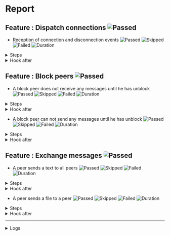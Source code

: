 # Report

## Feature : Dispatch connections ![Passed](https://img.shields.io/badge/Passed-green)

- Reception of connection and disconnection events ![Passed](https://img.shields.io/badge/18-Passed-green) ![Skipped](https://img.shields.io/badge/0-Skipped-yellow) ![Failed](https://img.shields.io/badge/0-Failed-red) ![Duration](https://img.shields.io/badge/6s-575ms-blue)

<details>
<summary>Steps</summary>

  - the following peers are started (line 4) ![Passed](https://img.shields.io/badge/Passed-green) ![Duration](https://img.shields.io/badge/3s-583ms-blue)
  - the peer "P1" connects to "P0" (line 10) ![Passed](https://img.shields.io/badge/Passed-green) ![Duration](https://img.shields.io/badge/0s-5ms-blue)
  - the peer "P0" receives (line 11) ![Passed](https://img.shields.io/badge/Passed-green) ![Duration](https://img.shields.io/badge/0s-1ms-blue)
  - the peer "P1" receives (line 14) ![Passed](https://img.shields.io/badge/Passed-green) ![Duration](https://img.shields.io/badge/0s-1ms-blue)
  - the peer "P2" connects to "P0" (line 17) ![Passed](https://img.shields.io/badge/Passed-green) ![Duration](https://img.shields.io/badge/0s-5ms-blue)
  - the peer "P0" receives (line 18) ![Passed](https://img.shields.io/badge/Passed-green) ![Duration](https://img.shields.io/badge/0s-7ms-blue)
  - the peer "P1" receives (line 21) ![Passed](https://img.shields.io/badge/Passed-green) ![Duration](https://img.shields.io/badge/0s-12ms-blue)
  - the peer "P2" receives (line 24) ![Passed](https://img.shields.io/badge/Passed-green) ![Duration](https://img.shields.io/badge/0s-2ms-blue)
  - the peer "P3" connects to "P0" (line 28) ![Passed](https://img.shields.io/badge/Passed-green) ![Duration](https://img.shields.io/badge/0s-13ms-blue)
  - the peer "P0" receives (line 29) ![Passed](https://img.shields.io/badge/Passed-green) ![Duration](https://img.shields.io/badge/0s-2ms-blue)
  - the peer "P1" receives (line 32) ![Passed](https://img.shields.io/badge/Passed-green) ![Duration](https://img.shields.io/badge/0s-9ms-blue)
  - the peer "P2" receives (line 35) ![Passed](https://img.shields.io/badge/Passed-green) ![Duration](https://img.shields.io/badge/0s-404ms-blue)
  - the peer "P3" receives (line 38) ![Passed](https://img.shields.io/badge/Passed-green) ![Duration](https://img.shields.io/badge/2s-4ms-blue)
  - the peer "P2" disconnects (line 43) ![Passed](https://img.shields.io/badge/Passed-green) ![Duration](https://img.shields.io/badge/0s-206ms-blue)
  - the peer "P0" receives (line 44) ![Passed](https://img.shields.io/badge/Passed-green) ![Duration](https://img.shields.io/badge/0s-3ms-blue)
  - the peer "P1" receives (line 47) ![Passed](https://img.shields.io/badge/Passed-green) ![Duration](https://img.shields.io/badge/0s-1ms-blue)
  - the peer "P3" receives (line 50) ![Passed](https://img.shields.io/badge/Passed-green) ![Duration](https://img.shields.io/badge/0s-4ms-blue)
  - the peer "P2" receives (line 53) ![Passed](https://img.shields.io/badge/Passed-green) ![Duration](https://img.shields.io/badge/0s-302ms-blue)
</details>



<details>
<summary>Hook after</summary>

- ![Passed](https://img.shields.io/badge/Passed-green) ![Duration](https://img.shields.io/badge/0s-705ms-blue)
</details>



## Feature : Block peers ![Passed](https://img.shields.io/badge/Passed-green)

- A block peer does not receive any messages until he has unblock ![Passed](https://img.shields.io/badge/17-Passed-green) ![Skipped](https://img.shields.io/badge/0-Skipped-yellow) ![Failed](https://img.shields.io/badge/0-Failed-red) ![Duration](https://img.shields.io/badge/6s-975ms-blue)

<details>
<summary>Steps</summary>

  - the following peers are started (line 4) ![Passed](https://img.shields.io/badge/Passed-green) ![Duration](https://img.shields.io/badge/3s-582ms-blue)
  - the peer "P1" connects to "P0" (line 9) ![Passed](https://img.shields.io/badge/Passed-green) ![Duration](https://img.shields.io/badge/0s-5ms-blue)
  - the peer "P1" receives (line 10) ![Passed](https://img.shields.io/badge/Passed-green) ![Duration](https://img.shields.io/badge/0s-1ms-blue)
  - the peer "P0" receives (line 13) ![Passed](https://img.shields.io/badge/Passed-green) ![Duration](https://img.shields.io/badge/0s-2ms-blue)
  - the peer "P2" connects to "P0" (line 16) ![Passed](https://img.shields.io/badge/Passed-green) ![Duration](https://img.shields.io/badge/0s-6ms-blue)
  - the peer "P1" receives (line 17) ![Passed](https://img.shields.io/badge/Passed-green) ![Duration](https://img.shields.io/badge/0s-16ms-blue)
  - the peer "P0" receives (line 20) ![Passed](https://img.shields.io/badge/Passed-green) ![Duration](https://img.shields.io/badge/0s-2ms-blue)
  - the peer "P2" receives (line 23) ![Passed](https://img.shields.io/badge/Passed-green) ![Duration](https://img.shields.io/badge/0s-14ms-blue)
  - the peer "P1" blocks the peer "P2" (line 27) ![Passed](https://img.shields.io/badge/Passed-green) ![Duration](https://img.shields.io/badge/0s-2ms-blue)
  - the peer "P2" receives (line 28) ![Passed](https://img.shields.io/badge/Passed-green) ![Duration](https://img.shields.io/badge/0s-9ms-blue)
  - the peer "P1" sends "I am a peer" to "all" (line 31) ![Passed](https://img.shields.io/badge/Passed-green) ![Duration](https://img.shields.io/badge/0s-404ms-blue)
  - the peer "P0" receives (line 32) ![Passed](https://img.shields.io/badge/Passed-green) ![Duration](https://img.shields.io/badge/1s-4ms-blue)
  - the peer "P2" does not receives (line 35) ![Passed](https://img.shields.io/badge/Passed-green) ![Duration](https://img.shields.io/badge/1s-207ms-blue)
  - the peer "P1" unblocks the peer "P2" (line 38) ![Passed](https://img.shields.io/badge/Passed-green) ![Duration](https://img.shields.io/badge/0s-3ms-blue)
  - the peer "P2" receives (line 39) ![Passed](https://img.shields.io/badge/Passed-green) ![Duration](https://img.shields.io/badge/0s-1ms-blue)
  - the peer "P1" sends "Hello" to "all" (line 42) ![Passed](https://img.shields.io/badge/Passed-green) ![Duration](https://img.shields.io/badge/0s-5ms-blue)
  - the peer "P2" receives (line 43) ![Passed](https://img.shields.io/badge/Passed-green) ![Duration](https://img.shields.io/badge/0s-705ms-blue)
</details>



<details>
<summary>Hook after</summary>

- ![Passed](https://img.shields.io/badge/Passed-green) ![Duration](https://img.shields.io/badge/0s-304ms-blue)
</details>


- A block peer can not send any messages until he has unblock ![Passed](https://img.shields.io/badge/17-Passed-green) ![Skipped](https://img.shields.io/badge/0-Skipped-yellow) ![Failed](https://img.shields.io/badge/0-Failed-red) ![Duration](https://img.shields.io/badge/6s-269ms-blue)

<details>
<summary>Steps</summary>

  - the following peers are started (line 48) ![Passed](https://img.shields.io/badge/Passed-green) ![Duration](https://img.shields.io/badge/3s-580ms-blue)
  - the peer "P1" connects to "P0" (line 53) ![Passed](https://img.shields.io/badge/Passed-green) ![Duration](https://img.shields.io/badge/0s-4ms-blue)
  - the peer "P1" receives (line 54) ![Passed](https://img.shields.io/badge/Passed-green) ![Duration](https://img.shields.io/badge/0s-3ms-blue)
  - the peer "P0" receives (line 57) ![Passed](https://img.shields.io/badge/Passed-green) ![Duration](https://img.shields.io/badge/0s-2ms-blue)
  - the peer "P2" connects to "P0" (line 60) ![Passed](https://img.shields.io/badge/Passed-green) ![Duration](https://img.shields.io/badge/0s-7ms-blue)
  - the peer "P1" receives (line 61) ![Passed](https://img.shields.io/badge/Passed-green) ![Duration](https://img.shields.io/badge/0s-5ms-blue)
  - the peer "P0" receives (line 64) ![Passed](https://img.shields.io/badge/Passed-green) ![Duration](https://img.shields.io/badge/0s-12ms-blue)
  - the peer "P2" receives (line 67) ![Passed](https://img.shields.io/badge/Passed-green) ![Duration](https://img.shields.io/badge/0s-2ms-blue)
  - the peer "P2" blocks the peer "P1" (line 71) ![Passed](https://img.shields.io/badge/Passed-green) ![Duration](https://img.shields.io/badge/0s-13ms-blue)
  - the peer "P1" receives (line 72) ![Passed](https://img.shields.io/badge/Passed-green) ![Duration](https://img.shields.io/badge/0s-5ms-blue)
  - the peer "P1" sends "I am a peer" to "all" (line 75) ![Passed](https://img.shields.io/badge/Passed-green) ![Duration](https://img.shields.io/badge/0s-6ms-blue)
  - the peer "P0" receives (line 76) ![Passed](https://img.shields.io/badge/Passed-green) ![Duration](https://img.shields.io/badge/0s-404ms-blue)
  - the peer "P2" does not receives (line 79) ![Passed](https://img.shields.io/badge/Passed-green) ![Duration](https://img.shields.io/badge/2s-4ms-blue)
  - the peer "P2" unblocks the peer "P1" (line 82) ![Passed](https://img.shields.io/badge/Passed-green) ![Duration](https://img.shields.io/badge/0s-206ms-blue)
  - the peer "P1" receives (line 83) ![Passed](https://img.shields.io/badge/Passed-green) ![Duration](https://img.shields.io/badge/0s-3ms-blue)
  - the peer "P1" sends "Hello" to "all" (line 86) ![Passed](https://img.shields.io/badge/Passed-green) ![Duration](https://img.shields.io/badge/0s-1ms-blue)
  - the peer "P2" receives (line 87) ![Passed](https://img.shields.io/badge/Passed-green) ![Duration](https://img.shields.io/badge/0s-4ms-blue)
</details>



<details>
<summary>Hook after</summary>

- ![Passed](https://img.shields.io/badge/Passed-green) ![Duration](https://img.shields.io/badge/1s-6ms-blue)
</details>



## Feature : Exchange messages ![Passed](https://img.shields.io/badge/Passed-green)

- A peer sends a text to all peers ![Passed](https://img.shields.io/badge/13-Passed-green) ![Skipped](https://img.shields.io/badge/0-Skipped-yellow) ![Failed](https://img.shields.io/badge/0-Failed-red) ![Duration](https://img.shields.io/badge/6s-53ms-blue)

<details>
<summary>Steps</summary>

  - the following peers are started (line 4) ![Passed](https://img.shields.io/badge/Passed-green) ![Duration](https://img.shields.io/badge/3s-581ms-blue)
  - the peer "P1" connects to "P0" (line 10) ![Passed](https://img.shields.io/badge/Passed-green) ![Duration](https://img.shields.io/badge/0s-5ms-blue)
  - the peer "P0" receives (line 11) ![Passed](https://img.shields.io/badge/Passed-green) ![Duration](https://img.shields.io/badge/0s-1ms-blue)
  - the peer "P2" connects to "P0" (line 14) ![Passed](https://img.shields.io/badge/Passed-green) ![Duration](https://img.shields.io/badge/0s-2ms-blue)
  - the peer "P0" receives (line 15) ![Passed](https://img.shields.io/badge/Passed-green) ![Duration](https://img.shields.io/badge/0s-10ms-blue)
  - the peer "P3" connects to "P0" (line 18) ![Passed](https://img.shields.io/badge/Passed-green) ![Duration](https://img.shields.io/badge/0s-1ms-blue)
  - the peer "P0" receives (line 19) ![Passed](https://img.shields.io/badge/Passed-green) ![Duration](https://img.shields.io/badge/0s-12ms-blue)
  - the peer "P2" receives (line 22) ![Passed](https://img.shields.io/badge/Passed-green) ![Duration](https://img.shields.io/badge/0s-3ms-blue)
  - the peer "P3" receives (line 27) ![Passed](https://img.shields.io/badge/Passed-green) ![Duration](https://img.shields.io/badge/0s-13ms-blue)
  - the peer "P1" sends "Hello all" to "all" (line 32) ![Passed](https://img.shields.io/badge/Passed-green) ![Duration](https://img.shields.io/badge/0s-9ms-blue)
  - the peer "P0" receives (line 33) ![Passed](https://img.shields.io/badge/Passed-green) ![Duration](https://img.shields.io/badge/0s-404ms-blue)
  - the peer "P2" receives (line 36) ![Passed](https://img.shields.io/badge/Passed-green) ![Duration](https://img.shields.io/badge/1s-4ms-blue)
  - the peer "P3" receives (line 39) ![Passed](https://img.shields.io/badge/Passed-green) ![Duration](https://img.shields.io/badge/1s-3ms-blue)
</details>



<details>
<summary>Hook after</summary>

- ![Passed](https://img.shields.io/badge/Passed-green) ![Duration](https://img.shields.io/badge/0s-205ms-blue)
</details>


- A peer sends a file to a peer ![Passed](https://img.shields.io/badge/11-Passed-green) ![Skipped](https://img.shields.io/badge/0-Skipped-yellow) ![Failed](https://img.shields.io/badge/0-Failed-red) ![Duration](https://img.shields.io/badge/3s-642ms-blue)

<details>
<summary>Steps</summary>

  - the following peers are started (line 44) ![Passed](https://img.shields.io/badge/Passed-green) ![Duration](https://img.shields.io/badge/3s-576ms-blue)
  - the peer "P1" connects to "P0" (line 50) ![Passed](https://img.shields.io/badge/Passed-green) ![Duration](https://img.shields.io/badge/0s-7ms-blue)
  - the peer "P0" receives (line 51) ![Passed](https://img.shields.io/badge/Passed-green) ![Duration](https://img.shields.io/badge/0s-1ms-blue)
  - the peer "P2" connects to "P0" (line 54) ![Passed](https://img.shields.io/badge/Passed-green) ![Duration](https://img.shields.io/badge/0s-1ms-blue)
  - the peer "P0" receives (line 55) ![Passed](https://img.shields.io/badge/Passed-green) ![Duration](https://img.shields.io/badge/0s-7ms-blue)
  - the peer "P3" connects to "P0" (line 58) ![Passed](https://img.shields.io/badge/Passed-green) ![Duration](https://img.shields.io/badge/0s-5ms-blue)
  - the peer "P0" receives (line 59) ![Passed](https://img.shields.io/badge/Passed-green) ![Duration](https://img.shields.io/badge/0s-12ms-blue)
  - the peer "P2" receives (line 62) ![Passed](https://img.shields.io/badge/Passed-green) ![Duration](https://img.shields.io/badge/0s-3ms-blue)
  - the peer "P3" receives (line 67) ![Passed](https://img.shields.io/badge/Passed-green) ![Duration](https://img.shields.io/badge/0s-12ms-blue)
  - the peer "P2" sends "file:/tests/test.txt" to "P1" (line 72) ![Passed](https://img.shields.io/badge/Passed-green) ![Duration](https://img.shields.io/badge/0s-5ms-blue)
  - the peer "P1" receives (line 73) ![Passed](https://img.shields.io/badge/Passed-green) ![Duration](https://img.shields.io/badge/0s-6ms-blue)
</details>



<details>
<summary>Hook after</summary>

- ![Passed](https://img.shields.io/badge/Passed-green) ![Duration](https://img.shields.io/badge/1s-404ms-blue)
</details>


---


<details>
<summary>Logs</summary>

```
  2023-10-08T14:49:49.464746Z  INFO rudp2plib::thread: Peer started on port 9000.
    at src/thread.rs:101

  2023-10-08T14:49:49.655302Z  INFO rudp2plib::thread: Peer started on port 9001.
    at src/thread.rs:101

  2023-10-08T14:49:49.794091Z  INFO rudp2plib::thread: Peer started on port 9002.
    at src/thread.rs:101

  2023-10-08T14:49:49.856606Z  INFO rudp2plib::thread: Peer started on port 9003.
    at src/thread.rs:101

  2023-10-08T14:49:50.185734Z  INFO rudp2plib::thread: Peer started on port 9100.
    at src/thread.rs:101

  2023-10-08T14:49:50.261059Z  INFO rudp2plib::thread: Peer started on port 9101.
    at src/thread.rs:101

  2023-10-08T14:49:50.495818Z  INFO rudp2plib::thread: Peer started on port 9102.
    at src/thread.rs:101

  2023-10-08T14:49:50.598716Z  INFO rudp2plib::thread: Peer started on port 9200.
    at src/thread.rs:101

  2023-10-08T14:49:50.861799Z  INFO rudp2plib::thread: Peer started on port 9201.
    at src/thread.rs:101

  2023-10-08T14:49:51.122275Z  INFO rudp2plib::thread: Peer started on port 9202.
    at src/thread.rs:101

  2023-10-08T14:49:51.257505Z  INFO rudp2plib::thread: Peer started on port 9300.
    at src/thread.rs:101

  2023-10-08T14:49:51.502946Z  INFO rudp2plib::thread: Peer started on port 9301.
    at src/thread.rs:101

  2023-10-08T14:49:51.687683Z  INFO rudp2plib::thread: Peer started on port 9302.
    at src/thread.rs:101

  2023-10-08T14:49:51.855357Z  INFO rudp2plib::thread: Peer started on port 9303.
    at src/thread.rs:101

  2023-10-08T14:49:52.009152Z  INFO rudp2plib::thread: Peer started on port 9400.
    at src/thread.rs:101

  2023-10-08T14:49:52.264191Z  INFO rudp2plib::thread: Peer started on port 9401.
    at src/thread.rs:101

  2023-10-08T14:49:52.406314Z  INFO rudp2plib::thread: Peer started on port 9402.
    at src/thread.rs:101

  2023-10-08T14:49:52.741077Z  INFO rudp2plib::thread: Peer started on port 9403.
    at src/thread.rs:101

  2023-10-08T14:49:52.808775Z  INFO rudp2plib::thread: Peer stopped on port 9402.
    at src/thread.rs:136

  2023-10-08T14:49:52.909004Z  INFO rudp2plib::thread: Peer stopped on port 9403.
    at src/thread.rs:136

  2023-10-08T14:49:53.009553Z  INFO rudp2plib::thread: Peer stopped on port 9401.
    at src/thread.rs:136

  2023-10-08T14:49:53.109715Z  INFO rudp2plib::thread: Peer stopped on port 9400.
    at src/thread.rs:136

  2023-10-08T14:49:55.218211Z  INFO rudp2plib::thread: Peer stopped on port 9300.
    at src/thread.rs:136

  2023-10-08T14:49:55.219218Z  INFO rudp2plib::thread: Peer stopped on port 9303.
    at src/thread.rs:136

  2023-10-08T14:49:55.220308Z  INFO rudp2plib::thread: Peer stopped on port 9301.
    at src/thread.rs:136

  2023-10-08T14:49:55.321155Z  INFO rudp2plib::thread: Peer stopped on port 9302.
    at src/thread.rs:136

  2023-10-08T14:49:55.433192Z  INFO rudp2plib::thread: Peer stopped on port 9201.
    at src/thread.rs:136

  2023-10-08T14:49:55.533880Z  INFO rudp2plib::thread: Peer stopped on port 9202.
    at src/thread.rs:136

  2023-10-08T14:49:55.634090Z  INFO rudp2plib::thread: Peer stopped on port 9200.
    at src/thread.rs:136

  2023-10-08T14:49:55.735524Z  INFO rudp2plib::thread: Peer stopped on port 9002.
    at src/thread.rs:136

  2023-10-08T14:49:55.836153Z  INFO rudp2plib::thread: Peer stopped on port 9000.
    at src/thread.rs:136

  2023-10-08T14:49:55.936626Z  INFO rudp2plib::thread: Peer stopped on port 9003.
    at src/thread.rs:136

  2023-10-08T14:49:56.036890Z  INFO rudp2plib::thread: Peer stopped on port 9001.
    at src/thread.rs:136

  2023-10-08T14:49:56.138159Z  INFO rudp2plib::thread: Peer stopped on port 9100.
    at src/thread.rs:136

  2023-10-08T14:49:56.238593Z  INFO rudp2plib::thread: Peer stopped on port 9102.
    at src/thread.rs:136

  2023-10-08T14:49:56.338821Z  INFO rudp2plib::thread: Peer stopped on port 9101.
    at src/thread.rs:136

  2023-10-08T14:49:49.464746Z  INFO rudp2plib::thread: Peer started on port 9000.
    at src/thread.rs:101

  2023-10-08T14:49:49.655302Z  INFO rudp2plib::thread: Peer started on port 9001.
    at src/thread.rs:101

  2023-10-08T14:49:49.794091Z  INFO rudp2plib::thread: Peer started on port 9002.
    at src/thread.rs:101

  2023-10-08T14:49:49.856606Z  INFO rudp2plib::thread: Peer started on port 9003.
    at src/thread.rs:101

  2023-10-08T14:49:50.185734Z  INFO rudp2plib::thread: Peer started on port 9100.
    at src/thread.rs:101

  2023-10-08T14:49:50.261059Z  INFO rudp2plib::thread: Peer started on port 9101.
    at src/thread.rs:101

  2023-10-08T14:49:50.495818Z  INFO rudp2plib::thread: Peer started on port 9102.
    at src/thread.rs:101

  2023-10-08T14:49:50.598716Z  INFO rudp2plib::thread: Peer started on port 9200.
    at src/thread.rs:101

  2023-10-08T14:49:50.861799Z  INFO rudp2plib::thread: Peer started on port 9201.
    at src/thread.rs:101

  2023-10-08T14:49:51.122275Z  INFO rudp2plib::thread: Peer started on port 9202.
    at src/thread.rs:101

  2023-10-08T14:49:51.257505Z  INFO rudp2plib::thread: Peer started on port 9300.
    at src/thread.rs:101

  2023-10-08T14:49:51.502946Z  INFO rudp2plib::thread: Peer started on port 9301.
    at src/thread.rs:101

  2023-10-08T14:49:51.687683Z  INFO rudp2plib::thread: Peer started on port 9302.
    at src/thread.rs:101

  2023-10-08T14:49:51.855357Z  INFO rudp2plib::thread: Peer started on port 9303.
    at src/thread.rs:101

  2023-10-08T14:49:52.009152Z  INFO rudp2plib::thread: Peer started on port 9400.
    at src/thread.rs:101

  2023-10-08T14:49:52.264191Z  INFO rudp2plib::thread: Peer started on port 9401.
    at src/thread.rs:101

  2023-10-08T14:49:52.406314Z  INFO rudp2plib::thread: Peer started on port 9402.
    at src/thread.rs:101

  2023-10-08T14:49:52.741077Z  INFO rudp2plib::thread: Peer started on port 9403.
    at src/thread.rs:101

  2023-10-08T14:49:52.808775Z  INFO rudp2plib::thread: Peer stopped on port 9402.
    at src/thread.rs:136

  2023-10-08T14:49:52.909004Z  INFO rudp2plib::thread: Peer stopped on port 9403.
    at src/thread.rs:136

  2023-10-08T14:49:53.009553Z  INFO rudp2plib::thread: Peer stopped on port 9401.
    at src/thread.rs:136

  2023-10-08T14:49:53.109715Z  INFO rudp2plib::thread: Peer stopped on port 9400.
    at src/thread.rs:136

  2023-10-08T14:49:55.218211Z  INFO rudp2plib::thread: Peer stopped on port 9300.
    at src/thread.rs:136

  2023-10-08T14:49:55.219218Z  INFO rudp2plib::thread: Peer stopped on port 9303.
    at src/thread.rs:136

  2023-10-08T14:49:55.220308Z  INFO rudp2plib::thread: Peer stopped on port 9301.
    at src/thread.rs:136

  2023-10-08T14:49:55.321155Z  INFO rudp2plib::thread: Peer stopped on port 9302.
    at src/thread.rs:136

  2023-10-08T14:49:55.433192Z  INFO rudp2plib::thread: Peer stopped on port 9201.
    at src/thread.rs:136

  2023-10-08T14:49:55.533880Z  INFO rudp2plib::thread: Peer stopped on port 9202.
    at src/thread.rs:136

  2023-10-08T14:49:55.634090Z  INFO rudp2plib::thread: Peer stopped on port 9200.
    at src/thread.rs:136

  2023-10-08T14:49:55.735524Z  INFO rudp2plib::thread: Peer stopped on port 9002.
    at src/thread.rs:136

  2023-10-08T14:49:55.836153Z  INFO rudp2plib::thread: Peer stopped on port 9000.
    at src/thread.rs:136

  2023-10-08T14:49:55.936626Z  INFO rudp2plib::thread: Peer stopped on port 9003.
    at src/thread.rs:136

  2023-10-08T14:49:56.036890Z  INFO rudp2plib::thread: Peer stopped on port 9001.
    at src/thread.rs:136

  2023-10-08T14:49:56.138159Z  INFO rudp2plib::thread: Peer stopped on port 9100.
    at src/thread.rs:136

  2023-10-08T14:49:56.238593Z  INFO rudp2plib::thread: Peer stopped on port 9102.
    at src/thread.rs:136

  2023-10-08T14:49:56.338821Z  INFO rudp2plib::thread: Peer stopped on port 9101.
    at src/thread.rs:136

  2023-10-08T14:49:49.464746Z  INFO rudp2plib::thread: Peer started on port 9000.
    at src/thread.rs:101

  2023-10-08T14:49:49.655302Z  INFO rudp2plib::thread: Peer started on port 9001.
    at src/thread.rs:101

  2023-10-08T14:49:49.794091Z  INFO rudp2plib::thread: Peer started on port 9002.
    at src/thread.rs:101

  2023-10-08T14:49:49.856606Z  INFO rudp2plib::thread: Peer started on port 9003.
    at src/thread.rs:101

  2023-10-08T14:49:50.185734Z  INFO rudp2plib::thread: Peer started on port 9100.
    at src/thread.rs:101

  2023-10-08T14:49:50.261059Z  INFO rudp2plib::thread: Peer started on port 9101.
    at src/thread.rs:101

  2023-10-08T14:49:50.495818Z  INFO rudp2plib::thread: Peer started on port 9102.
    at src/thread.rs:101

  2023-10-08T14:49:50.598716Z  INFO rudp2plib::thread: Peer started on port 9200.
    at src/thread.rs:101

  2023-10-08T14:49:50.861799Z  INFO rudp2plib::thread: Peer started on port 9201.
    at src/thread.rs:101

  2023-10-08T14:49:51.122275Z  INFO rudp2plib::thread: Peer started on port 9202.
    at src/thread.rs:101

  2023-10-08T14:49:51.257505Z  INFO rudp2plib::thread: Peer started on port 9300.
    at src/thread.rs:101

  2023-10-08T14:49:51.502946Z  INFO rudp2plib::thread: Peer started on port 9301.
    at src/thread.rs:101

  2023-10-08T14:49:51.687683Z  INFO rudp2plib::thread: Peer started on port 9302.
    at src/thread.rs:101

  2023-10-08T14:49:51.855357Z  INFO rudp2plib::thread: Peer started on port 9303.
    at src/thread.rs:101

  2023-10-08T14:49:52.009152Z  INFO rudp2plib::thread: Peer started on port 9400.
    at src/thread.rs:101

  2023-10-08T14:49:52.264191Z  INFO rudp2plib::thread: Peer started on port 9401.
    at src/thread.rs:101

  2023-10-08T14:49:52.406314Z  INFO rudp2plib::thread: Peer started on port 9402.
    at src/thread.rs:101

  2023-10-08T14:49:52.741077Z  INFO rudp2plib::thread: Peer started on port 9403.
    at src/thread.rs:101

  2023-10-08T14:49:52.808775Z  INFO rudp2plib::thread: Peer stopped on port 9402.
    at src/thread.rs:136

  2023-10-08T14:49:52.909004Z  INFO rudp2plib::thread: Peer stopped on port 9403.
    at src/thread.rs:136

  2023-10-08T14:49:53.009553Z  INFO rudp2plib::thread: Peer stopped on port 9401.
    at src/thread.rs:136

  2023-10-08T14:49:53.109715Z  INFO rudp2plib::thread: Peer stopped on port 9400.
    at src/thread.rs:136

  2023-10-08T14:49:55.218211Z  INFO rudp2plib::thread: Peer stopped on port 9300.
    at src/thread.rs:136

  2023-10-08T14:49:55.219218Z  INFO rudp2plib::thread: Peer stopped on port 9303.
    at src/thread.rs:136

  2023-10-08T14:49:55.220308Z  INFO rudp2plib::thread: Peer stopped on port 9301.
    at src/thread.rs:136

  2023-10-08T14:49:55.321155Z  INFO rudp2plib::thread: Peer stopped on port 9302.
    at src/thread.rs:136

  2023-10-08T14:49:55.433192Z  INFO rudp2plib::thread: Peer stopped on port 9201.
    at src/thread.rs:136

  2023-10-08T14:49:55.533880Z  INFO rudp2plib::thread: Peer stopped on port 9202.
    at src/thread.rs:136

  2023-10-08T14:49:55.634090Z  INFO rudp2plib::thread: Peer stopped on port 9200.
    at src/thread.rs:136

  2023-10-08T14:49:55.735524Z  INFO rudp2plib::thread: Peer stopped on port 9002.
    at src/thread.rs:136

  2023-10-08T14:49:55.836153Z  INFO rudp2plib::thread: Peer stopped on port 9000.
    at src/thread.rs:136

  2023-10-08T14:49:55.936626Z  INFO rudp2plib::thread: Peer stopped on port 9003.
    at src/thread.rs:136

  2023-10-08T14:49:56.036890Z  INFO rudp2plib::thread: Peer stopped on port 9001.
    at src/thread.rs:136

  2023-10-08T14:49:56.138159Z  INFO rudp2plib::thread: Peer stopped on port 9100.
    at src/thread.rs:136

  2023-10-08T14:49:56.238593Z  INFO rudp2plib::thread: Peer stopped on port 9102.
    at src/thread.rs:136

  2023-10-08T14:49:56.338821Z  INFO rudp2plib::thread: Peer stopped on port 9101.
    at src/thread.rs:136

  2023-10-08T14:49:49.464746Z  INFO rudp2plib::thread: Peer started on port 9000.
    at src/thread.rs:101

  2023-10-08T14:49:49.655302Z  INFO rudp2plib::thread: Peer started on port 9001.
    at src/thread.rs:101

  2023-10-08T14:49:49.794091Z  INFO rudp2plib::thread: Peer started on port 9002.
    at src/thread.rs:101

  2023-10-08T14:49:49.856606Z  INFO rudp2plib::thread: Peer started on port 9003.
    at src/thread.rs:101

  2023-10-08T14:49:50.185734Z  INFO rudp2plib::thread: Peer started on port 9100.
    at src/thread.rs:101

  2023-10-08T14:49:50.261059Z  INFO rudp2plib::thread: Peer started on port 9101.
    at src/thread.rs:101

  2023-10-08T14:49:50.495818Z  INFO rudp2plib::thread: Peer started on port 9102.
    at src/thread.rs:101

  2023-10-08T14:49:50.598716Z  INFO rudp2plib::thread: Peer started on port 9200.
    at src/thread.rs:101

  2023-10-08T14:49:50.861799Z  INFO rudp2plib::thread: Peer started on port 9201.
    at src/thread.rs:101

  2023-10-08T14:49:51.122275Z  INFO rudp2plib::thread: Peer started on port 9202.
    at src/thread.rs:101

  2023-10-08T14:49:51.257505Z  INFO rudp2plib::thread: Peer started on port 9300.
    at src/thread.rs:101

  2023-10-08T14:49:51.502946Z  INFO rudp2plib::thread: Peer started on port 9301.
    at src/thread.rs:101

  2023-10-08T14:49:51.687683Z  INFO rudp2plib::thread: Peer started on port 9302.
    at src/thread.rs:101

  2023-10-08T14:49:51.855357Z  INFO rudp2plib::thread: Peer started on port 9303.
    at src/thread.rs:101

  2023-10-08T14:49:52.009152Z  INFO rudp2plib::thread: Peer started on port 9400.
    at src/thread.rs:101

  2023-10-08T14:49:52.264191Z  INFO rudp2plib::thread: Peer started on port 9401.
    at src/thread.rs:101

  2023-10-08T14:49:52.406314Z  INFO rudp2plib::thread: Peer started on port 9402.
    at src/thread.rs:101

  2023-10-08T14:49:52.741077Z  INFO rudp2plib::thread: Peer started on port 9403.
    at src/thread.rs:101

  2023-10-08T14:49:52.808775Z  INFO rudp2plib::thread: Peer stopped on port 9402.
    at src/thread.rs:136

  2023-10-08T14:49:52.909004Z  INFO rudp2plib::thread: Peer stopped on port 9403.
    at src/thread.rs:136

  2023-10-08T14:49:53.009553Z  INFO rudp2plib::thread: Peer stopped on port 9401.
    at src/thread.rs:136

  2023-10-08T14:49:53.109715Z  INFO rudp2plib::thread: Peer stopped on port 9400.
    at src/thread.rs:136

  2023-10-08T14:49:55.218211Z  INFO rudp2plib::thread: Peer stopped on port 9300.
    at src/thread.rs:136

  2023-10-08T14:49:55.219218Z  INFO rudp2plib::thread: Peer stopped on port 9303.
    at src/thread.rs:136

  2023-10-08T14:49:55.220308Z  INFO rudp2plib::thread: Peer stopped on port 9301.
    at src/thread.rs:136

  2023-10-08T14:49:55.321155Z  INFO rudp2plib::thread: Peer stopped on port 9302.
    at src/thread.rs:136

  2023-10-08T14:49:49.464746Z  INFO rudp2plib::thread: Peer started on port 9000.
    at src/thread.rs:101

  2023-10-08T14:49:49.655302Z  INFO rudp2plib::thread: Peer started on port 9001.
    at src/thread.rs:101

  2023-10-08T14:49:49.794091Z  INFO rudp2plib::thread: Peer started on port 9002.
    at src/thread.rs:101

  2023-10-08T14:49:49.856606Z  INFO rudp2plib::thread: Peer started on port 9003.
    at src/thread.rs:101

  2023-10-08T14:49:50.185734Z  INFO rudp2plib::thread: Peer started on port 9100.
    at src/thread.rs:101

  2023-10-08T14:49:50.261059Z  INFO rudp2plib::thread: Peer started on port 9101.
    at src/thread.rs:101

  2023-10-08T14:49:50.495818Z  INFO rudp2plib::thread: Peer started on port 9102.
    at src/thread.rs:101

  2023-10-08T14:49:50.598716Z  INFO rudp2plib::thread: Peer started on port 9200.
    at src/thread.rs:101

  2023-10-08T14:49:50.861799Z  INFO rudp2plib::thread: Peer started on port 9201.
    at src/thread.rs:101

  2023-10-08T14:49:51.122275Z  INFO rudp2plib::thread: Peer started on port 9202.
    at src/thread.rs:101

  2023-10-08T14:49:51.257505Z  INFO rudp2plib::thread: Peer started on port 9300.
    at src/thread.rs:101

  2023-10-08T14:49:51.502946Z  INFO rudp2plib::thread: Peer started on port 9301.
    at src/thread.rs:101

  2023-10-08T14:49:51.687683Z  INFO rudp2plib::thread: Peer started on port 9302.
    at src/thread.rs:101

  2023-10-08T14:49:51.855357Z  INFO rudp2plib::thread: Peer started on port 9303.
    at src/thread.rs:101

  2023-10-08T14:49:52.009152Z  INFO rudp2plib::thread: Peer started on port 9400.
    at src/thread.rs:101

  2023-10-08T14:49:52.264191Z  INFO rudp2plib::thread: Peer started on port 9401.
    at src/thread.rs:101

  2023-10-08T14:49:52.406314Z  INFO rudp2plib::thread: Peer started on port 9402.
    at src/thread.rs:101

  2023-10-08T14:49:52.741077Z  INFO rudp2plib::thread: Peer started on port 9403.
    at src/thread.rs:101

  2023-10-08T14:49:52.808775Z  INFO rudp2plib::thread: Peer stopped on port 9402.
    at src/thread.rs:136

  2023-10-08T14:49:52.909004Z  INFO rudp2plib::thread: Peer stopped on port 9403.
    at src/thread.rs:136

  2023-10-08T14:49:53.009553Z  INFO rudp2plib::thread: Peer stopped on port 9401.
    at src/thread.rs:136

  2023-10-08T14:49:53.109715Z  INFO rudp2plib::thread: Peer stopped on port 9400.
    at src/thread.rs:136


```
</details>

